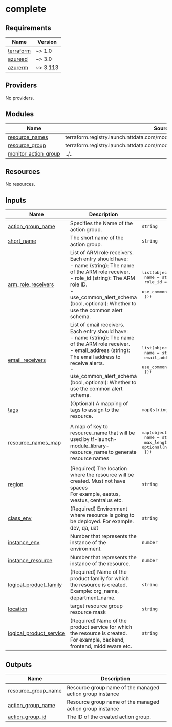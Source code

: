 # complete

<!-- BEGINNING OF PRE-COMMIT-TERRAFORM DOCS HOOK -->
## Requirements

| Name | Version |
|------|---------|
| <a name="requirement_terraform"></a> [terraform](#requirement\_terraform) | ~> 1.0 |
| <a name="requirement_azuread"></a> [azuread](#requirement\_azuread) | ~> 3.0 |
| <a name="requirement_azurerm"></a> [azurerm](#requirement\_azurerm) | ~> 3.113 |

## Providers

No providers.

## Modules

| Name | Source | Version |
|------|--------|---------|
| <a name="module_resource_names"></a> [resource\_names](#module\_resource\_names) | terraform.registry.launch.nttdata.com/module_library/resource_name/launch | ~> 2.0 |
| <a name="module_resource_group"></a> [resource\_group](#module\_resource\_group) | terraform.registry.launch.nttdata.com/module_primitive/resource_group/azurerm | ~> 1.0 |
| <a name="module_monitor_action_group"></a> [monitor\_action\_group](#module\_monitor\_action\_group) | ../.. | n/a |

## Resources

No resources.

## Inputs

| Name | Description | Type | Default | Required |
|------|-------------|------|---------|:--------:|
| <a name="input_action_group_name"></a> [action\_group\_name](#input\_action\_group\_name) | Specifies the Name of the action group. | `string` | n/a | yes |
| <a name="input_short_name"></a> [short\_name](#input\_short\_name) | The short name of the action group. | `string` | n/a | yes |
| <a name="input_arm_role_receivers"></a> [arm\_role\_receivers](#input\_arm\_role\_receivers) | List of ARM role receivers. Each entry should have:<br>  - name (string): The name of the ARM role receiver.<br>  - role\_id (string): The ARM role ID.<br>  - use\_common\_alert\_schema (bool, optional): Whether to use the common alert schema. | <pre>list(object({<br>    name                    = string<br>    role_id                 = string<br>    use_common_alert_schema = optional(bool)<br>  }))</pre> | `[]` | no |
| <a name="input_email_receivers"></a> [email\_receivers](#input\_email\_receivers) | List of email receivers. Each entry should have:<br>  - name (string): The name of the ARM role receiver.<br>  - email\_address (string): The email address to receive alerts.<br>  - use\_common\_alert\_schema (bool, optional): Whether to use the common alert schema. | <pre>list(object({<br>    name                    = string<br>    email_address           = string<br>    use_common_alert_schema = optional(bool)<br>  }))</pre> | `[]` | no |
| <a name="input_tags"></a> [tags](#input\_tags) | (Optional) A mapping of tags to assign to the resource. | `map(string)` | `{}` | no |
| <a name="input_resource_names_map"></a> [resource\_names\_map](#input\_resource\_names\_map) | A map of key to resource\_name that will be used by tf-launch-module\_library-resource\_name to generate resource names | <pre>map(object({<br>    name       = string<br>    max_length = optional(number, 60)<br>  }))</pre> | <pre>{<br>  "resource_group": {<br>    "max_length": 80,<br>    "name": "rg"<br>  }<br>}</pre> | no |
| <a name="input_region"></a> [region](#input\_region) | (Required) The location where the resource will be created. Must not have spaces<br>    For example, eastus, westus, centralus etc. | `string` | `"eastus2"` | no |
| <a name="input_class_env"></a> [class\_env](#input\_class\_env) | (Required) Environment where resource is going to be deployed. For example. dev, qa, uat | `string` | `"dev"` | no |
| <a name="input_instance_env"></a> [instance\_env](#input\_instance\_env) | Number that represents the instance of the environment. | `number` | `0` | no |
| <a name="input_instance_resource"></a> [instance\_resource](#input\_instance\_resource) | Number that represents the instance of the resource. | `number` | `0` | no |
| <a name="input_logical_product_family"></a> [logical\_product\_family](#input\_logical\_product\_family) | (Required) Name of the product family for which the resource is created.<br>    Example: org\_name, department\_name. | `string` | `"launch"` | no |
| <a name="input_location"></a> [location](#input\_location) | target resource group resource mask | `string` | `"eastus"` | no |
| <a name="input_logical_product_service"></a> [logical\_product\_service](#input\_logical\_product\_service) | (Required) Name of the product service for which the resource is created.<br>    For example, backend, frontend, middleware etc. | `string` | `"network"` | no |

## Outputs

| Name | Description |
|------|-------------|
| <a name="output_resource_group_name"></a> [resource\_group\_name](#output\_resource\_group\_name) | Resource group name of the managed action group instance |
| <a name="output_action_group_name"></a> [action\_group\_name](#output\_action\_group\_name) | Resource group name of the managed action group instance |
| <a name="output_action_group_id"></a> [action\_group\_id](#output\_action\_group\_id) | The ID of the created action group. |
<!-- END OF PRE-COMMIT-TERRAFORM DOCS HOOK -->
